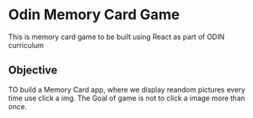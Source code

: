 # Odin Memory Card Game
This is memory card game to be built using React as part of ODIN curriculum

## Objective
TO build a Memory Card app, where we display reandom pictures every time use click a img. The Goal of game is not to click a image more than once.